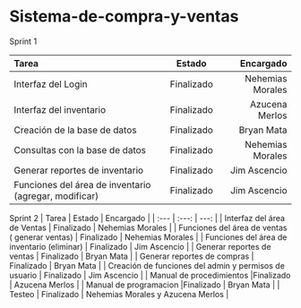 
# Sistema-de-compra-y-ventas

Sprint 1


| Tarea | Estado | Encargado |
| :---         |     :---:      |          ---: |
| Interfaz del Login   | Finalizado     | Nehemias Morales    |
| Interfaz del inventario   | Finalizado     | Azucena Merlos    |
| Creación de la base de datos     | Finalizado       | Bryan Mata      |
| Consultas con la base de datos     | Finalizado       | Nehemias Morales      |
| Generar reportes de inventario     | Finalizado       | Jim Ascencio      |
| Funciones del área de inventario (agregar, modificar)     | Finalizado       | Jim Ascencio      |


Sprint 2
| Tarea | Estado | Encargado |
| :---         |     :---:      |          ---: |
| Interfaz del área de Ventas     | Finalizado      | Nehemias Morales      |
| Funciones del área de ventas ( generar ventas)     | Finalizado       | Nehemias Morales      |
| Funciones del área de inventario (eliminar)     | Finalizado       | Jim Ascencio      |
| Generar reportes de ventas     | Finalizado       | Bryan Mata      |
| Generar reportes de compras     | Finalizado       | Bryan Mata     |
| Creación de funciones del admin y permisos de usuario  | Finalizado     | Jim Ascencio    |
| Manual de procedimientos     |Finalizado       | Azucena Merlos     |
| Manual de programacion     |Finalizado       | Bryan Mata     |
| Testeo     | Finalizado       | Nehemias Morales y Azucena Merlos     |



